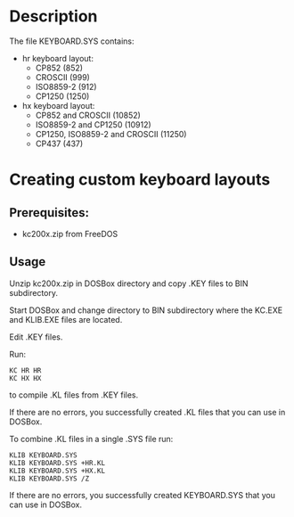 # Description
The file KEYBOARD.SYS contains:
- hr keyboard layout:
  - CP852 (852)
  - CROSCII (999)
  - ISO8859-2 (912)
  - CP1250 (1250)
- hx keyboard layout:
  - CP852 and CROSCII (10852)
  - ISO8859-2 and CP1250 (10912)
  - CP1250, ISO8859-2 and CROSCII (11250)
  - CP437 (437)

# Creating custom keyboard layouts
## Prerequisites:
- kc200x.zip from FreeDOS

## Usage
Unzip kc200x.zip in DOSBox directory and copy .KEY files to BIN subdirectory.

Start DOSBox and change directory to BIN subdirectory where the KC.EXE and KLIB.EXE files are located.

Edit .KEY files.

Run:
```
KC HR HR
KC HX HX
```
to compile .KL files from .KEY files.

If there are no errors, you successfully created .KL files that you can use in DOSBox.

To combine .KL files in a single .SYS file run:
```
KLIB KEYBOARD.SYS
KLIB KEYBOARD.SYS +HR.KL
KLIB KEYBOARD.SYS +HX.KL
KLIB KEYBOARD.SYS /Z
```

If there are no errors, you successfully created KEYBOARD.SYS that you can use in DOSBox.
